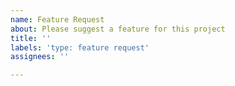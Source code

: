 ```yaml
---
name: Feature Request
about: Please suggest a feature for this project
title: ''
labels: 'type: feature request'
assignees: ''

---
```

